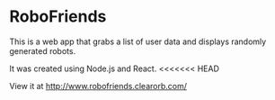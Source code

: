 # RoboFriends

This is a web app that grabs a list of user data and displays randomly generated robots.

It was created using Node.js and React.
<<<<<<< HEAD

View it at http://www.robofriends.clearorb.com/

